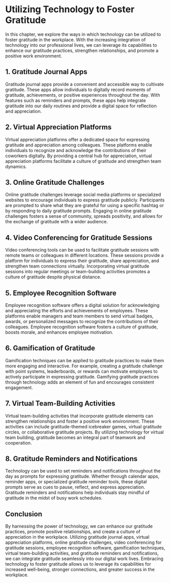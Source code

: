 Utilizing Technology to Foster Gratitude
===================================================

In this chapter, we explore the ways in which technology can be utilized to foster gratitude in the workplace. With the increasing integration of technology into our professional lives, we can leverage its capabilities to enhance our gratitude practices, strengthen relationships, and promote a positive work environment.

**1. Gratitude Journal Apps**
-----------------------------

Gratitude journal apps provide a convenient and accessible way to cultivate gratitude. These apps allow individuals to digitally record moments of gratitude, achievements, or positive experiences throughout the day. With features such as reminders and prompts, these apps help integrate gratitude into our daily routines and provide a digital space for reflection and appreciation.

**2. Virtual Appreciation Platforms**
-------------------------------------

Virtual appreciation platforms offer a dedicated space for expressing gratitude and appreciation among colleagues. These platforms enable individuals to recognize and acknowledge the contributions of their coworkers digitally. By providing a central hub for appreciation, virtual appreciation platforms facilitate a culture of gratitude and strengthen team dynamics.

**3. Online Gratitude Challenges**
----------------------------------

Online gratitude challenges leverage social media platforms or specialized websites to encourage individuals to express gratitude publicly. Participants are prompted to share what they are grateful for using a specific hashtag or by responding to daily gratitude prompts. Engaging in online gratitude challenges fosters a sense of community, spreads positivity, and allows for the exchange of gratitude with a wider audience.

**4. Video Conferencing for Gratitude Sessions**
------------------------------------------------

Video conferencing tools can be used to facilitate gratitude sessions with remote teams or colleagues in different locations. These sessions provide a platform for individuals to express their gratitude, share appreciation, and strengthen team connections virtually. Incorporating virtual gratitude sessions into regular meetings or team-building activities promotes a culture of gratitude despite physical distance.

**5. Employee Recognition Software**
------------------------------------

Employee recognition software offers a digital solution for acknowledging and appreciating the efforts and achievements of employees. These platforms enable managers and team members to send virtual badges, awards, or personalized messages to recognize the contributions of their colleagues. Employee recognition software fosters a culture of gratitude, boosts morale, and enhances employee motivation.

**6. Gamification of Gratitude**
--------------------------------

Gamification techniques can be applied to gratitude practices to make them more engaging and interactive. For example, creating a gratitude challenge with point systems, leaderboards, or rewards can motivate employees to actively participate in expressing gratitude. Gamifying gratitude practices through technology adds an element of fun and encourages consistent engagement.

**7. Virtual Team-Building Activities**
---------------------------------------

Virtual team-building activities that incorporate gratitude elements can strengthen relationships and foster a positive work environment. These activities can include gratitude-themed icebreaker games, virtual gratitude circles, or collaborative gratitude projects. By utilizing technology for virtual team building, gratitude becomes an integral part of teamwork and cooperation.

**8. Gratitude Reminders and Notifications**
--------------------------------------------

Technology can be used to set reminders and notifications throughout the day as prompts for expressing gratitude. Whether through calendar apps, reminder apps, or specialized gratitude reminder tools, these digital prompts serve as cues to pause, reflect, and express appreciation. Gratitude reminders and notifications help individuals stay mindful of gratitude in the midst of busy work schedules.

**Conclusion**
--------------

By harnessing the power of technology, we can enhance our gratitude practices, promote positive relationships, and create a culture of appreciation in the workplace. Utilizing gratitude journal apps, virtual appreciation platforms, online gratitude challenges, video conferencing for gratitude sessions, employee recognition software, gamification techniques, virtual team-building activities, and gratitude reminders and notifications, we can integrate gratitude seamlessly into our digital work lives. Embracing technology to foster gratitude allows us to leverage its capabilities for increased well-being, stronger connections, and greater success in the workplace.
